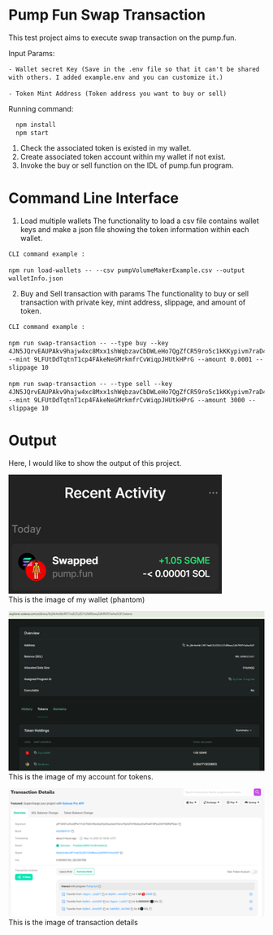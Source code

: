 # Pump Fun Swap Transaction
This test project aims to execute swap transaction on the pump.fun. <br/>

Input Params:
```
- Wallet secret Key (Save in the .env file so that it can't be shared with others. I added example.env and you can customize it.)

- Token Mint Address (Token address you want to buy or sell)
```

Running command:
```
  npm install
  npm start
```

1. Check the associated token is existed in my wallet.
2. Create associated token account within my wallet if not exist.
3. Invoke the buy or sell function on the IDL of pump.fun program.

# Command Line Interface
1. Load multiple wallets
The functionality to load a csv file contains wallet keys and make a json file showing the token information within each wallet.

```
CLI command example : 

npm run load-wallets -- --csv pumpVolumeMakerExample.csv --output walletInfo.json
```
2. Buy and Sell transaction with params
The functionality to buy or sell transaction with private key, mint address, slippage, and amount of token.

```
CLI command example :

npm run swap-transaction -- --type buy --key 4JN5JQrvEAUPAkv9hajw4xc8Mxx1shWqbzavCbDWLeHo7QgZfCR59ro5c1kKKypivm7raD4UjMNp4bFMcKpjJ1oh --mint 9LFUtDdTqtnT1cp4FAkeNeGMrkmfrCvWiqpJHUtkHPrG --amount 0.0001 --slippage 10

npm run swap-transaction -- --type sell --key 4JN5JQrvEAUPAkv9hajw4xc8Mxx1shWqbzavCbDWLeHo7QgZfCR59ro5c1kKKypivm7raD4UjMNp4bFMcKpjJ1oh --mint 9LFUtDdTqtnT1cp4FAkeNeGMrkmfrCvWiqpJHUtkHPrG --amount 3000 --slippage 10
```

# Output
Here, I would like to show the output of this project.

![image](imgs/wallet.png) <br/>
This is the image of my wallet (phantom)


![image](imgs/token_account.png)<br/>
This is the image of my account for tokens.


![image](imgs/transaction.png)<br/>
This is the image of transaction details